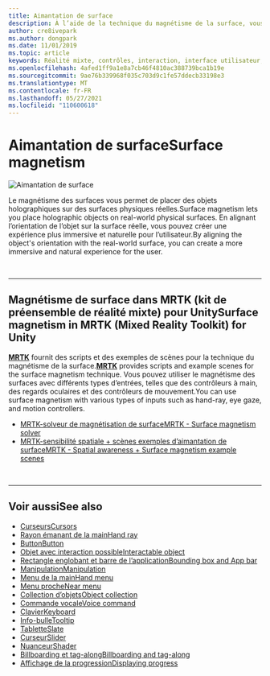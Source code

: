 ```yaml
---
title: Aimantation de surface
description: À l’aide de la technique du magnétisme de la surface, vous pouvez placer un objet holographique sur une surface physique réelle.
author: cre8ivepark
ms.author: dongpark
ms.date: 11/01/2019
ms.topic: article
keywords: Réalité mixte, contrôles, interaction, interface utilisateur, expérience utilisateur, casque de la réalité mixte, casque de la réalité mixte, casque de réalité virtuelle, HoloLens, MRTK, boîte à outils de réalité mixte, magnétisme de surface
ms.openlocfilehash: 4afed1ff9a1e8a7cb46f4810ac388739bca1b19e
ms.sourcegitcommit: 9ae76b339968f035c703d9c1fe57ddecb33198e3
ms.translationtype: MT
ms.contentlocale: fr-FR
ms.lasthandoff: 05/27/2021
ms.locfileid: "110600618"
---
```

# <a name="surface-magnetism"></a><span data-ttu-id="ce97f-104">Aimantation de surface</span><span class="sxs-lookup"><span data-stu-id="ce97f-104">Surface magnetism</span></span>

![Aimantation de surface](images/MRTK_SurfaceMagnetism.gif)

<span data-ttu-id="ce97f-106">Le magnétisme des surfaces vous permet de placer des objets holographiques sur des surfaces physiques réelles.</span><span class="sxs-lookup"><span data-stu-id="ce97f-106">Surface magnetism lets you place holographic objects on real-world physical surfaces.</span></span> <span data-ttu-id="ce97f-107">En alignant l’orientation de l’objet sur la surface réelle, vous pouvez créer une expérience plus immersive et naturelle pour l’utilisateur.</span><span class="sxs-lookup"><span data-stu-id="ce97f-107">By aligning the object's orientation with the real-world surface, you can create a more immersive and natural experience for the user.</span></span>

<br>

---

## <a name="surface-magnetism-in-mrtk-mixed-reality-toolkit-for-unity"></a><span data-ttu-id="ce97f-108">Magnétisme de surface dans MRTK (kit de préensemble de réalité mixte) pour Unity</span><span class="sxs-lookup"><span data-stu-id="ce97f-108">Surface magnetism in MRTK (Mixed Reality Toolkit) for Unity</span></span>

<span data-ttu-id="ce97f-109">**[MRTK](https://github.com/Microsoft/MixedRealityToolkit-Unity)** fournit des scripts et des exemples de scènes pour la technique du magnétisme de la surface.</span><span class="sxs-lookup"><span data-stu-id="ce97f-109">**[MRTK](https://github.com/Microsoft/MixedRealityToolkit-Unity)** provides scripts and example scenes for the surface magnetism technique.</span></span> <span data-ttu-id="ce97f-110">Vous pouvez utiliser le magnétisme des surfaces avec différents types d’entrées, telles que des contrôleurs à main, des regards oculaires et des contrôleurs de mouvement.</span><span class="sxs-lookup"><span data-stu-id="ce97f-110">You can use surface magnetism with various types of inputs such as hand-ray, eye gaze, and motion controllers.</span></span>

* [<span data-ttu-id="ce97f-111">MRTK-solveur de magnétisation de surface</span><span class="sxs-lookup"><span data-stu-id="ce97f-111">MRTK - Surface magnetism solver</span></span>](/windows/mixed-reality/mrtk-unity/features/ux-building-blocks/solvers/solver#surfacemagnetism)
* [<span data-ttu-id="ce97f-112">MRTK-sensibilité spatiale + scènes exemples d’aimantation de surface</span><span class="sxs-lookup"><span data-stu-id="ce97f-112">MRTK - Spatial awareness + Surface magnetism example scenes</span></span>](https://github.com/microsoft/MixedRealityToolkit-Unity/blob/main/Assets/MRTK/Examples/Demos/Solvers/Scenes/SurfaceMagnetismSpatialAwarenessExample.unity)

<br>

---

## <a name="see-also"></a><span data-ttu-id="ce97f-113">Voir aussi</span><span class="sxs-lookup"><span data-stu-id="ce97f-113">See also</span></span>

* [<span data-ttu-id="ce97f-114">Curseurs</span><span class="sxs-lookup"><span data-stu-id="ce97f-114">Cursors</span></span>](cursors.md)
* [<span data-ttu-id="ce97f-115">Rayon émanant de la main</span><span class="sxs-lookup"><span data-stu-id="ce97f-115">Hand ray</span></span>](point-and-commit.md)
* [<span data-ttu-id="ce97f-116">Button</span><span class="sxs-lookup"><span data-stu-id="ce97f-116">Button</span></span>](button.md)
* [<span data-ttu-id="ce97f-117">Objet avec interaction possible</span><span class="sxs-lookup"><span data-stu-id="ce97f-117">Interactable object</span></span>](interactable-object.md)
* [<span data-ttu-id="ce97f-118">Rectangle englobant et barre de l’application</span><span class="sxs-lookup"><span data-stu-id="ce97f-118">Bounding box and App bar</span></span>](app-bar-and-bounding-box.md)
* [<span data-ttu-id="ce97f-119">Manipulation</span><span class="sxs-lookup"><span data-stu-id="ce97f-119">Manipulation</span></span>](direct-manipulation.md)
* [<span data-ttu-id="ce97f-120">Menu de la main</span><span class="sxs-lookup"><span data-stu-id="ce97f-120">Hand menu</span></span>](hand-menu.md)
* [<span data-ttu-id="ce97f-121">Menu proche</span><span class="sxs-lookup"><span data-stu-id="ce97f-121">Near menu</span></span>](near-menu.md)
* [<span data-ttu-id="ce97f-122">Collection d’objets</span><span class="sxs-lookup"><span data-stu-id="ce97f-122">Object collection</span></span>](object-collection.md)
* [<span data-ttu-id="ce97f-123">Commande vocale</span><span class="sxs-lookup"><span data-stu-id="ce97f-123">Voice command</span></span>](voice-input.md)
* [<span data-ttu-id="ce97f-124">Clavier</span><span class="sxs-lookup"><span data-stu-id="ce97f-124">Keyboard</span></span>](keyboard.md)
* [<span data-ttu-id="ce97f-125">Info-bulle</span><span class="sxs-lookup"><span data-stu-id="ce97f-125">Tooltip</span></span>](tooltip.md)
* [<span data-ttu-id="ce97f-126">Tablette</span><span class="sxs-lookup"><span data-stu-id="ce97f-126">Slate</span></span>](slate.md)
* [<span data-ttu-id="ce97f-127">Curseur</span><span class="sxs-lookup"><span data-stu-id="ce97f-127">Slider</span></span>](slider.md)
* [<span data-ttu-id="ce97f-128">Nuanceur</span><span class="sxs-lookup"><span data-stu-id="ce97f-128">Shader</span></span>](shader.md)
* [<span data-ttu-id="ce97f-129">Billboarding et tag-along</span><span class="sxs-lookup"><span data-stu-id="ce97f-129">Billboarding and tag-along</span></span>](billboarding-and-tag-along.md)
* [<span data-ttu-id="ce97f-130">Affichage de la progression</span><span class="sxs-lookup"><span data-stu-id="ce97f-130">Displaying progress</span></span>](progress.md)